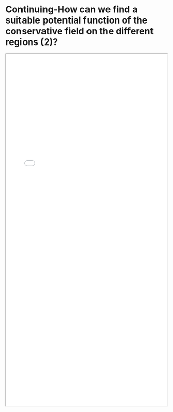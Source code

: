# Continuing-How can we find a suitable potential function of the conservative field on the different regions (2)?


<!--more-->

<iframe src="/pdf/choices_potential_functions2.pdf" height="1100px" width="100%"></iframe>

